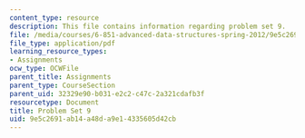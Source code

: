 ```yaml
---
content_type: resource
description: This file contains information regarding problem set 9.
file: /media/courses/6-851-advanced-data-structures-spring-2012/9e5c2691ab14a48da9e14335605d42cb_MIT6_851S12_ps9.pdf
file_type: application/pdf
learning_resource_types:
- Assignments
ocw_type: OCWFile
parent_title: Assignments
parent_type: CourseSection
parent_uid: 32329e90-b031-e2c2-c47c-2a321cdafb3f
resourcetype: Document
title: Problem Set 9
uid: 9e5c2691-ab14-a48d-a9e1-4335605d42cb
---
```

